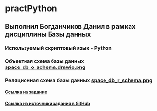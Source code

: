 # practPython 

## Выполнил Богданчиков Данил в рамках дисциплины Базы данных

### Используемый скриптовый язык - Python

### Объектная схема базы данных [space_db_o_schema.drawio.png](https://github.com/MypyMypy/practPython2/blob/main/space_db_o_schema.drawio.png)

### Реляционная схема базы данных [space_db_r_schema.png](https://github.com/MypyMypy/practPython2/blob/main/space_db_r_schema.png)

#### [Ссылка на задание](https://docs.yandex.ru/docs/view?url=ya-disk-public%3A%2F%2F%2B0EV9pwBiwGFsfBYepkCHtq5ZdisDMWDxFL25EVOMQDmVkEtR7rVyy0%2F1kHkwiRBq%2FJ6bpmRyOJonT3VoXnDag%3D%3D%3A%2FЛаб2%20SQL%202024.doc&name=Лаб2%20SQL%202024.doc&nosw=1)

#### [Ссылка на источники задания в GitHub](https://github.com/alex1543/practPython)